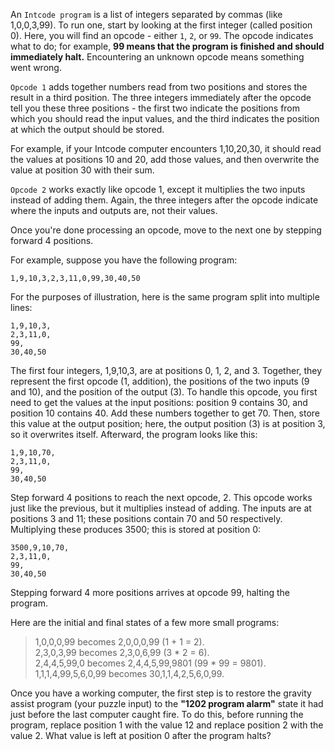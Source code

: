 An `Intcode program` is a list of integers separated by commas (like 1,0,0,3,99). To run one, start by looking at the first integer (called position 0). Here, you will find an opcode - either `1`, `2`, or `99`. The opcode indicates what to do; for example, **99 means that the program is finished and should immediately halt.** Encountering an unknown opcode means something went wrong.


`Opcode 1` adds together numbers read from two positions and stores the result in a third position. The three integers immediately after the opcode tell you these three positions - the first two indicate the positions from which you should read the input values, and the third indicates the position at which the output should be stored.


For example, if your Intcode computer encounters 1,10,20,30, it should read the values at positions 10 and 20, add those values, and then overwrite the value at position 30 with their sum.


`Opcode 2` works exactly like opcode 1, except it multiplies the two inputs instead of adding them. Again, the three integers after the opcode indicate where the inputs and outputs are, not their values.


Once you're done processing an opcode, move to the next one by stepping forward 4 positions.


For example, suppose you have the following program:


```1,9,10,3,2,3,11,0,99,30,40,50```


For the purposes of illustration, here is the same program split into multiple lines:


```
1,9,10,3,
2,3,11,0,
99,
30,40,50
```

The first four integers, 1,9,10,3, are at positions 0, 1, 2, and 3. Together, they represent the first opcode (1, addition), the positions of the two inputs (9 and 10), and the position of the output (3). To handle this opcode, you first need to get the values at the input positions: position 9 contains 30, and position 10 contains 40. Add these numbers together to get 70. Then, store this value at the output position; here, the output position (3) is at position 3, so it overwrites itself. Afterward, the program looks like this:

```
1,9,10,70,
2,3,11,0,
99,
30,40,50
```

Step forward 4 positions to reach the next opcode, 2. This opcode works just like the previous, but it multiplies instead of adding. The inputs are at positions 3 and 11; these positions contain 70 and 50 respectively. Multiplying these produces 3500; this is stored at position 0:

```
3500,9,10,70,
2,3,11,0,
99,
30,40,50
```

Stepping forward 4 more positions arrives at opcode 99, halting the program.


Here are the initial and final states of a few more small programs:


  >  1,0,0,0,99 becomes 2,0,0,0,99 (1 + 1 = 2).  
  >  2,3,0,3,99 becomes 2,3,0,6,99 (3 * 2 = 6).  
  >  2,4,4,5,99,0 becomes 2,4,4,5,99,9801 (99 * 99 = 9801).  
  >  1,1,1,4,99,5,6,0,99 becomes 30,1,1,4,2,5,6,0,99.  


Once you have a working computer, the first step is to restore the gravity assist program (your puzzle input) to the **"1202 program alarm"** state it had just before the last computer caught fire. To do this, before running the program, replace position 1 with the value 12 and replace position 2 with the value 2. What value is left at position 0 after the program halts?
